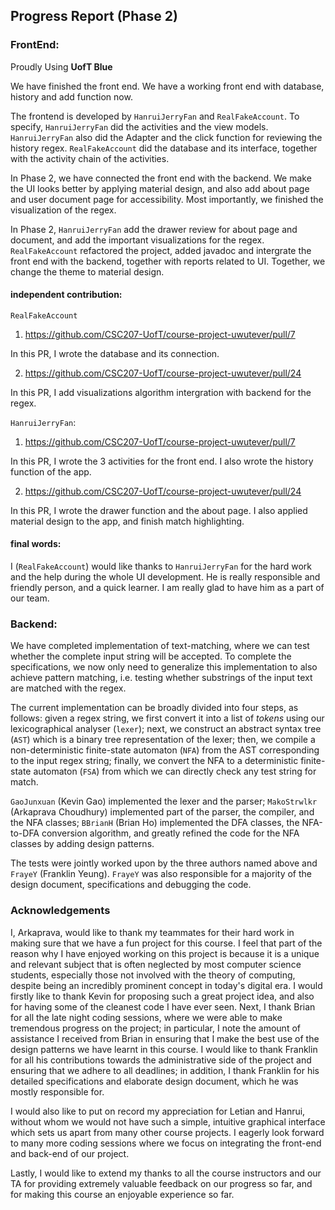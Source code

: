 ## Progress Report (Phase 2)
### FrontEnd: 

Proudly Using **UofT Blue**

We have finished the front end. We have a working front end with database, history and add function now. 

The frontend is developed by `HanruiJerryFan` and `RealFakeAccount`.
To specify, `HanruiJerryFan` did the activities and the view models.
`HanruiJerryFan` also did the Adapter and the click function for reviewing the history regex.
`RealFakeAccount` did the database and its interface, together with the activity chain of the activities.

In Phase 2, we have connected the front end with the backend. We make the UI looks better by applying material design, and also add about page and user document page for accessibility. Most importantly, we finished the visualization of the regex.

In Phase 2, `HanruiJerryFan` add the drawer review for about page and document, and add the important visualizations for the regex. 
`RealFakeAccount` refactored the project, added javadoc and intergrate the front end with the backend, together with reports related to UI. 
Together, we change the theme to material design.


#### independent contribution:

`RealFakeAccount`

1. <https://github.com/CSC207-UofT/course-project-uwutever/pull/7>

In this PR, I wrote the database and its connection.

2. <https://github.com/CSC207-UofT/course-project-uwutever/pull/24>

In this PR, I add visualizations algorithm intergration with backend for the regex.

`HanruiJerryFan`: 

1. <https://github.com/CSC207-UofT/course-project-uwutever/pull/7>

In this PR, I wrote the 3 activities for the front end. I also wrote the history function of the app.

2. <https://github.com/CSC207-UofT/course-project-uwutever/pull/24>

In this PR, I wrote the drawer function and the about page. I also applied material design to the app, and finish match highlighting.

#### final words:

I (`RealFakeAccount`) would like thanks to `HanruiJerryFan` for the hard work and the help during the whole UI development.
He is really responsible and friendly person, and a quick learner. I am really glad to have him as a part of our team.

### Backend:

We have completed implementation of text-matching, where we can test whether the complete input string will be accepted.
To complete the specifications, we now only need to generalize this implementation to also achieve pattern matching, i.e.
testing whether substrings of the input text are matched with the regex.

The current implementation can be broadly divided into four steps, as follows: given a regex string, we first convert it 
into a list of *tokens* using our lexicographical analyser (``lexer``); next, we construct an abstract syntax tree 
(``AST``) which is a binary tree representation of the lexer; then, we compile a non-deterministic finite-state automaton
(``NFA``) from the AST corresponding to the input regex string; finally, we convert the NFA to a deterministic 
finite-state automaton (``FSA``) from which we can directly check any test string for match.

`GaoJunxuan` (Kevin Gao) implemented the lexer and the parser; `MakoStrwlkr` (Arkaprava Choudhury) implemented part of 
the parser, the compiler, and the NFA classes; `BBrianH` (Brian Ho) implemented the DFA classes, the NFA-to-DFA 
conversion algorithm, and greatly refined the code for the NFA classes by adding design patterns.

The tests were jointly worked upon by the three authors named above and `FrayeY` (Franklin Yeung). `FrayeY` was also 
responsible for a majority of the design document, specifications and debugging the code.

### Acknowledgements

I, Arkaprava, would like to thank my teammates for their hard work in making sure that we have a fun project for this 
course. I feel that part of the reason why I have enjoyed working on this project is because it is a unique and relevant
subject that is often neglected by most computer science students, especially those not involved with the theory of computing,
despite being an incredibly prominent concept in today's digital era. I would firstly like to thank Kevin for proposing
such a great project idea, and also for having some of the cleanest code I have ever seen. Next, I thank Brian for all the late night coding sessions, where we were able to make tremendous progress on the project; in particular,
I note the amount of assistance I received from Brian in ensuring that I make the best use of the design patterns we have
learnt in this course. I would like to thank Franklin for all his contributions towards the administrative side of the project
and ensuring that we adhere to all deadlines; in addition, I thank Franklin for his detailed specifications and elaborate
design document, which he was mostly responsible for.

I would also like to put on record my appreciation for Letian and Hanrui, without whom we would not have such a simple,
intuitive graphical interface which sets us apart from many other course projects. I eagerly look forward to many more coding
sessions where we focus on integrating the front-end and back-end of our project.

Lastly, I would like to extend my thanks to all the course instructors and our TA for providing extremely valuable feedback
on our progress so far, and for making this course an enjoyable experience so far.
